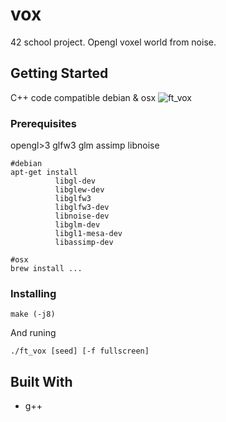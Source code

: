 # vox

42 school project. Opengl voxel world from noise.

## Getting Started

C++ code compatible debian & osx
![ft_vox](https://github.com/Denis2222/vox/blob/master/example/ft_vox.gif?raw=true)

### Prerequisites

opengl>3 glfw3 glm assimp libnoise

```
#debian
apt-get install
          libgl-dev
          libglew-dev
          libglfw3
          libglfw3-dev
          libnoise-dev
          libglm-dev
          libgl1-mesa-dev
          libassimp-dev
          
#osx
brew install ...
```

### Installing


```
make (-j8)
```

And runing

```
./ft_vox [seed] [-f fullscreen]
```

## Built With

* g++
